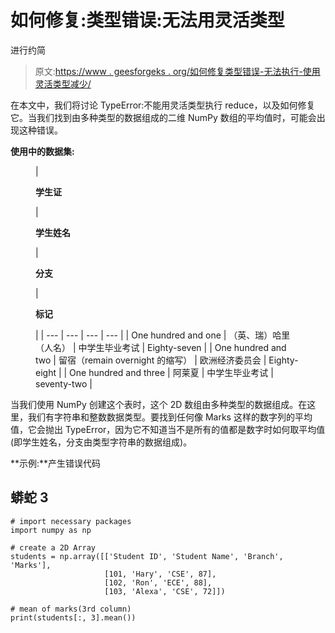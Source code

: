 # 如何修复:类型错误:无法用灵活类型

进行约简

> 原文:[https://www . geesforgeks . org/如何修复类型错误-无法执行-使用灵活类型减少/](https://www.geeksforgeeks.org/how-to-fix-typeerror-cannot-perform-reduce-with-flexible-type/)

在本文中，我们将讨论 TypeError:不能用灵活类型执行 reduce，以及如何修复它。当我们找到由多种类型的数据组成的二维 NumPy 数组的平均值时，可能会出现这种错误。

**使用中的数据集:**

<figure class="table">

| 

**学生证**

 | 

**学生姓名**

 | 

**分支**

 | 

**标记**

 |
| --- | --- | --- | --- |
| One hundred and one | （英、瑞）哈里（人名） | 中学生毕业考试 | Eighty-seven |
| One hundred and two | 留宿（remain overnight 的缩写） | 欧洲经济委员会 | Eighty-eight |
| One hundred and three | 阿莱夏 | 中学生毕业考试 | seventy-two |

</figure>

当我们使用 NumPy 创建这个表时，这个 2D 数组由多种类型的数据组成。在这里，我们有字符串和整数数据类型。要找到任何像 Marks 这样的数字列的平均值，它会抛出 TypeError，因为它不知道当不是所有的值都是数字时如何取平均值(即学生姓名，分支由类型字符串的数据组成)。

**示例:**产生错误代码

## 蟒蛇 3

```
# import necessary packages
import numpy as np

# create a 2D Array
students = np.array([['Student ID', 'Student Name', 'Branch', 'Marks'],
                     [101, 'Hary', 'CSE', 87],
                     [102, 'Ron', 'ECE', 88],
                     [103, 'Alexa', 'CSE', 72]])

# mean of marks(3rd column)
print(students[:, 3].mean())
```